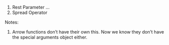 1. Rest Parameter ...
2. Spread Operator

Notes:

1. Arrow functions don’t have their own this. Now we know they don’t have the special arguments object either.